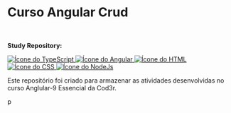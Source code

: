 # Curso Angular Crud
<br>
<p><strong>Study Repository:</strong></p>

<div>
   <a href="https://www.typescriptlang.org/" target="_blank"> 
    <img src="https://skills.thijs.gg/icons?i=typescript" alt="Ícone do TypeScript"/> 
  </a>
   <a href="https://angular.io/" target="_blank"> 
    <img src="https://skills.thijs.gg/icons?i=angular" alt="Ícone do Angular"/>
  </a>
  <a href="https://developer.mozilla.org/pt-BR/docs/Web/HTML" target="_blank"> 
    <img src="https://skills.thijs.gg/icons?i=html" alt="Ícone do HTML"/> 
  </a>
  <a href="https://developer.mozilla.org/pt-BR/docs/Web/CSS" target="_blank"> 
    <img src="https://skills.thijs.gg/icons?i=css" alt="Ícone do CSS"/> 
  </a>
  <a href="https://nodejs.org/en/about" target="_blank"> 
    <img src="https://skills.thijs.gg/icons?i=nodejs" alt="Ícone do NodeJs"/> 
  </a>
</div>


<div>
 <p>
  Este repositório foi criado para armazenar as atividades desenvolvidas no curso Anglular-9 Essencial da Cod3r.
 </p>p 
</div> 
